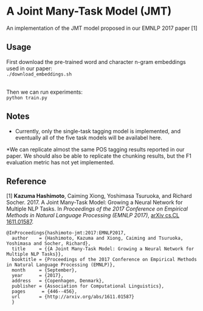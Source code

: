 # A Joint Many-Task Model (JMT)
An implementation of the JMT model proposed in our EMNLP 2017 paper [1]

## Usage
First download the pre-trained word and character n-gram embeddings used in our paper:<br>
`./download_embeddings.sh`<br><br>

Then we can run experiments:<br>
`python train.py`<br>

## Notes
* Currently, only the single-task tagging model is implemented, and eventually all of the five task models will be availabel here.<br>

*We can replicate almost the same POS tagging results reported in our paper. We should also be able to replicate the chunking results, but the F1 evaluation metric has not yet implemented.<br>

## Reference ##
[1] <b>Kazuma Hashimoto</b>, Caiming Xiong, Yoshimasa Tsuruoka, and Richard Socher. 2017. A Joint Many-Task Model: Growing a Neural Network for Multiple NLP Tasks. In <i>Proceedings of the 2017 Conference on Empirical Methods in Natural Language Processing (EMNLP 2017)</i>, <a href="https://arxiv.org/abs/1611.01587">arXiv cs.CL 1611.01587</a>.

    @InProceedings{hashimoto-jmt:2017:EMNLP2017,
      author    = {Hashimoto, Kazuma and Xiong, Caiming and Tsuruoka, Yoshimasa and Socher, Richard},
      title     = {{A Joint Many-Task Model: Growing a Neural Network for Multiple NLP Tasks}},
      booktitle = {Proceedings of the 2017 Conference on Empirical Methods in Natural Language Processing (EMNLP)},
      month     = {September},
      year      = {2017},
      address   = {Copenhagen, Denmark},
      publisher = {Association for Computational Linguistics},
      pages      = {446--456},
      url       = {http://arxiv.org/abs/1611.01587}
      }